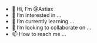 - 👋 Hi, I’m @Astiax
- 👀 I’m interested in ...
- 🌱 I’m currently learning ...
- 💞️ I’m looking to collaborate on ...
- 📫 How to reach me ...

<!---
Astiax/Astiax is a ✨ special ✨ repository because its `README.md` (this file) appears on your GitHub profile.
You can click the Preview link to take a look at your changes.
--->
